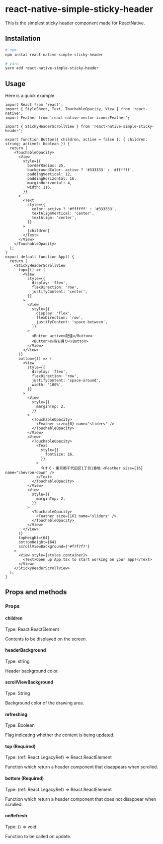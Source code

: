 # react-native-simple-sticky-header

This is the simplest sticky header component made for ReactNative.

## Installation

```bash
# npm
npm instal react-native-simple-sticky-header

# yarn
yarn add react-native-simple-sticky-header
```

## Usage

Here is a quick example.

```tsx
import React from 'react';
import { StyleSheet, Text, TouchableOpacity, View } from 'react-native';
import Feather from 'react-native-vector-icons/Feather';

import { StickyHeaderScrollView } from 'react-native-simple-sticky-header';

export function Button({ children, active = false }: { children: string; active?: boolean }) {
  return (
    <TouchableOpacity>
      <View
        style={{
          borderRadius: 25,
          backgroundColor: active ? '#333333' : '#ffffff',
          paddingVertical: 12,
          paddingHorizontal: 16,
          marginHorizontal: 4,
          width: 116,
        }}
      >
        <Text
          style={{
            color: active ? '#ffffff' : '#333333',
            textAlignVertical: 'center',
            textAlign: 'center',
          }}
        >
          {children}
        </Text>
      </View>
    </TouchableOpacity>
  );
}
export default function App() {
  return (
    <StickyHeaderScrollView
      top={() => (
        <View
          style={{
            display: 'flex',
            flexDirection: 'row',
            justifyContent: 'center',
          }}
        >
          <View
            style={{
              display: 'flex',
              flexDirection: 'row',
              justifyContent: 'space-between',
            }}
          >
            <Button active>配達</Button>
            <Button>お持ち帰り</Button>
          </View>
        </View>
      )}
      bottom={() => (
        <View
          style={{
            display: 'flex',
            flexDirection: 'row',
            justifyContent: 'space-around',
            width: '100%',
          }}
        >
          <View
            style={{
              marginTop: 2,
            }}
          >
            <TouchableOpacity>
              <Feather size={0} name="sliders" />
            </TouchableOpacity>
          </View>
          <View>
            <TouchableOpacity>
              <Text
                style={{
                  fontSize: 16,
                }}
              >
                今すぐ・東京都千代田区1丁目1番地 <Feather size={16} name="chevron-down" />
              </Text>
            </TouchableOpacity>
          </View>
          <View
            style={{
              marginTop: 2,
            }}
          >
            <TouchableOpacity>
              <Feather size={16} name="sliders" />
            </TouchableOpacity>
          </View>
        </View>
      )}
      topHeight={64}
      bottomHeight={64}
      scrollViewBackground={'#f7f7f7'}
    >
      <View style={styles.container}>
        <Text>Open up App.tsx to start working on your app!</Text>
      </View>
    </StickyHeaderScrollView>
  );
}
```

## Props and methods

### Props

#### children

Type: React.ReactElement

Contents to be displayed on the screen.

#### headerBackground

Type: string

Header background color.

#### scrollViewBackground

Type: String

Background color of the drawing area.

#### refreshing

Type: Boolean

Flag indicating whether the content is being updated.

#### top (Required)

Type: (ref: React.LegacyRef<View>) => React.ReactElement

Function which return a header component that disappears when scrolled.

#### bottom (Required)

Type: (ref: React.LegacyRef<View>) => React.ReactElement

Function which return a header component that does not disappear when scrolled.

#### onRefresh

Type: () => void

Function to be called on update.